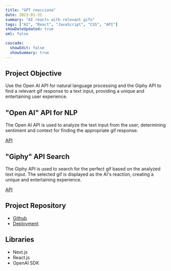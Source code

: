 ```yaml
---
title: "GPT reacciona"
date: 2023-01-31
summary: "AI reacts with relevant gifs"
tags: ["AI", "React", "JavaScript", "CSS", "API"]
showDateUpdated: true
xml: false

cascade:
  showEdit: false
  showSummary: true
---
```


## Project Objective

Use the Open AI API for natural language processing and the Giphy API to find a relevant gif response to a text input, providing a unique and entertaining user experience.

## "Open AI" API for NLP

The Open AI API is used to analyze the text input from the user, determining sentiment and context for finding the appropriate gif response.

[API](https://openai.com/api/)

## "Giphy" API Search

The Giphy API is used to search for the perfect gif based on the analyzed text input. The selected gif is displayed as the AI's reaction, creating a unique and entertaining experience.

[API](https://developers.giphy.com/)

## Project Repository
- [Github](https://github.com/miguel1man/chatGPT-Gifs)
- [Deployment](https://gptreacciona.vercel.app/)

## Libraries 
- Next.js
- React.js
- OpenAI SDK
